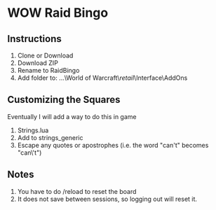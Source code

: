 # WOW Raid Bingo

## Instructions
1. Clone or Download 
2. Download ZIP
3. Rename to RaidBingo
4. Add folder to: ...\\World of Warcraft\\_retail_\\Interface\\AddOns

## Customizing the Squares
Eventually I will add a way to do this in game
1. Strings.lua
2. Add to strings_generic
3. Escape any quotes or apostrophes (i.e. the word "can't" becomes "can\\\'t")


## Notes
1. You have to do /reload to reset the board
2. It does not save between sessions, so logging out will reset it.

